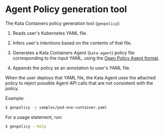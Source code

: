 # Agent Policy generation tool

The Kata Containers policy generation tool (`genpolicy`): 

1. Reads user's Kubernetes YAML file.

1. Infers user's intentions based on the contents of that file.

1. Generates a Kata Containers Agent (`kata-agent`) policy file
corresponding to the input YAML, using the [Open Policy Agent format](https://www.openpolicyagent.org/docs/latest/policy-language/).

1. Appends the policy as an annotation to user's YAML file.

When the user deploys that YAML file, the Kata Agent uses the attached
policy to reject possible Agent API calls that are not consistent with
the policy.

Example:

```sh
$ genpolicy -y samples/pod-one-container.yaml
```

For a usage statement, run:

```sh
$ genpolicy --help
```
